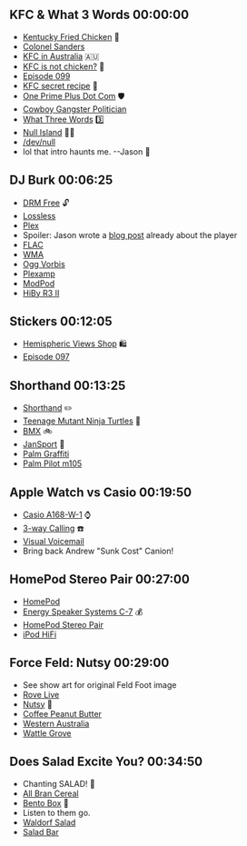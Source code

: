 ## KFC & What 3 Words 00:00:00
- [Kentucky Fried Chicken](https://en.wikipedia.org/wiki/KFC) 🐔
- [Colonel Sanders](https://en.wikipedia.org/wiki/Colonel_Sanders)
- [KFC in Australia](https://www.kfc.com.au/) 🇦🇺
- [KFC is not chicken?](https://www.rd.com/article/kfc-kentucky-fried-chicken-name-change/) 😬
- [Episode 099](https://listen.hemisphericviews.com/099)
- [KFC secret recipe](https://en.wikipedia.org/wiki/KFC_Original_Recipe) 📝
- [One Prime Plus Dot Com](https://oneprimeplus.com) 🛡️
- [Cowboy Gangster Politician](https://www.musixmatch.com/lyrics/Goldie-Boutilier/Cowboy-Gangster-Politician)
- [What Three Words](https://what3words.com/embedded.fizzled.trial?redirect=true) 3️⃣
- [Null Island](https://en.wikipedia.org/wiki/Null_Island) 🤷‍♂️
- [/dev/null](https://linuxhandbook.com/dev-null/)
- lol that intro haunts me. --Jason 🫠

## DJ Burk 00:06:25
- [DRM Free](https://en.wikipedia.org/wiki/Digital_rights_management) 🔓
- [Lossless](https://en.wikipedia.org/wiki/Lossless_compression)
- [Plex](https://www.plex.tv/)
- Spoiler: Jason wrote a [blog post](https://grepjason.sh/2025/hiby-r3-ii-digital-audio-player) already about the player
- [FLAC](https://en.wikipedia.org/wiki/FLAC)
- [WMA](https://en.wikipedia.org/wiki/Windows_Media_Audio)
- [Ogg Vorbis](https://en.wikipedia.org/wiki/Vorbis)
- [Plexamp](https://www.plex.tv/plexamp/)
- [ModPod](https://player-mods.com/)
- [HiBy R3 II](https://store.hiby.com/products/hiby-r3-ii-2025)

## Stickers 00:12:05
- [Hemispheric Views Shop](https://hemisphericviews.com/shop) 🛍️
- [Episode 097](https://listen.hemisphericviews.com/097)

## Shorthand 00:13:25
- [Shorthand](https://en.wikipedia.org/wiki/Shorthand) ✏️
- [Teenage Mutant Ninja Turtles](https://en.wikipedia.org/wiki/Teenage_Mutant_Ninja_Turtles) 🐢
- [BMX](https://en.wikipedia.org/wiki/BMX) 🚲
- [JanSport](https://en.wikipedia.org/wiki/JanSport) 🧳
- [Palm Graffiti](<https://en.wikipedia.org/wiki/Graffiti_(Palm_OS)>)
- [Palm Pilot m105](https://en.wikipedia.org/wiki/Palm_m100_series)

## Apple Watch vs Casio 00:19:50
- [Casio A168-W-1](https://www.casio.com/us/watches/casio/product.A168WA-1/) ⌚
- [3-way Calling](https://support.apple.com/guide/iphone/have-a-conference-or-three-way-call-on-iphone-iphab7e28b7e/ios) ☎️
- [Visual Voicemail](https://en.wikipedia.org/wiki/Visual_voicemail)
- Bring back Andrew "Sunk Cost" Canion!

## HomePod Stereo Pair 00:27:00
- [HomePod](https://en.wikipedia.org/wiki/HomePod#Second_generation)
- [Energy Speaker Systems C-7](http://www.audioreview.com/product/speakers/floorstanding-speakers/energy-speaker-systems/c-7.html) 💰
- [HomePod Stereo Pair](https://support.apple.com/guide/homepod/set-up-a-homepod-stereo-pair-apd1ed62a52a/homepod)
- [iPod HiFi](https://en.wikipedia.org/wiki/IPod_Hi-Fi)

## Force Feld: Nutsy 00:29:00
- See show art for original Feld Foot image
- [Rove Live](<https://en.wikipedia.org/wiki/Rove_(TV_series)>)
- [Nutsy](https://nutsy.com.au/) 🥜
- [Coffee Peanut Butter](https://nutsy.com.au/pages/ingredients)
- [Western Australia](https://en.wikipedia.org/wiki/Western_Australia)
- [Wattle Grove](https://en.wikipedia.org/wiki/Wattle_Grove,_Western_Australia)

## Does Salad Excite You? 00:34:50
- Chanting SALAD! 🥗
- [All Bran Cereal](https://en.wikipedia.org/wiki/All-Bran)
- [Bento Box](https://en.wikipedia.org/wiki/Bento) 🍱
- Listen to them go.
- [Waldorf Salad](https://en.wikipedia.org/wiki/Waldorf_salad)
- [Salad Bar](https://en.wikipedia.org/wiki/Salad_bar)